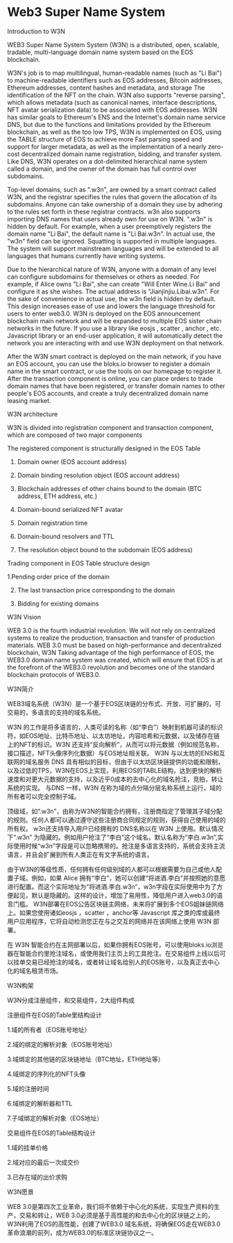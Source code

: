 # Web3 Super Name System

Introduction to W3N

WEB3 Super Name System System (W3N) is a distributed, open, scalable, tradable, multi-language domain name system based on the EOS blockchain.

W3N's job is to map multilingual, human-readable names (such as "Li Bai") to machine-readable identifiers such as EOS addresses, Bitcoin addresses, Ethereum addresses, content hashes and metadata, and storage The identification of the NFT on the chain. W3N also supports "reverse parsing", which allows metadata (such as canonical names, interface descriptions, NFT avatar serialization data) to be associated with EOS addresses. W3N has similar goals to Ethereum's ENS and the Internet's domain name service DNS, but due to the functions and limitations provided by the Ethereum blockchain, as well as the too low TPS, W3N is implemented on EOS, using the TABLE structure of EOS to achieve more Fast parsing speed and support for larger metadata, as well as the implementation of a nearly zero-cost decentralized domain name registration, bidding, and transfer system. Like DNS, W3N operates on a dot-delimited hierarchical name system called a domain, and the owner of the domain has full control over subdomains.

Top-level domains, such as ".w3n", are owned by a smart contract called W3N, and the registrar specifies the rules that govern the allocation of its subdomains. Anyone can take ownership of a domain they use by adhering to the rules set forth in these registrar contracts. w3n also supports importing DNS names that users already own for use on W3N. ".w3n" is hidden by default. For example, when a user preemptively registers the domain name "Li Bai", the default name is "Li Bai.w3n". In actual use, the "w3n" field can be ignored. Squatting is supported in multiple languages. The system will support mainstream languages and will be extended to all languages that humans currently have writing systems.

Due to the hierarchical nature of W3N, anyone with a domain of any level can configure subdomains for themselves or others as needed. For example, if Alice owns "Li Bai", she can create "Will Enter Wine.Li Bai" and configure it as she wishes. The actual address is "Jianjinjiu.Libai.w3n". For the sake of convenience in actual use, the w3n field is hidden by default. This design increases ease of use and lowers the language threshold for users to enter web3.0. W3N is deployed on the EOS announcement blockchain main network and will be expanded to multiple EOS sister chain networks in the future. If you use a library like eosjs , scatter , anchor , etc. Javascript library or an end-user application, it will automatically detect the network you are interacting with and use W3N deployment on that network.

After the W3N smart contract is deployed on the main network, if you have an EOS account, you can use the bloks.io browser to register a domain name in the smart contract, or use the tools on our homepage to register it. After the transaction component is online, you can place orders to trade domain names that have been registered, or transfer domain names to other people's EOS accounts, and create a truly decentralized domain name leasing market.

W3N architecture

W3N is divided into registration component and transaction component, which are composed of two major components

The registered component is structurally designed in the EOS Table

1. Domain owner (EOS account address)

2. Domain binding resolution object (EOS account address)

3. Blockchain addresses of other chains bound to the domain (BTC address, ETH address, etc.)

4. Domain-bound serialized NFT avatar

5. Domain registration time

6. Domain-bound resolvers and TTL

7. The resolution object bound to the subdomain (EOS address)

Trading component in EOS Table structure design

1.Pending order price of the domain

2. The last transaction price corresponding to the domain

3. Bidding for existing domains

W3N Vision

WEB 3.0 is the fourth industrial revolution. We will not rely on centralized systems to realize the production, transaction and transfer of production materials. WEB 3.0 must be based on high-performance and decentralized blockchain, W3N Taking advantage of the high performance of EOS, the WEB3.0 domain name system was created, which will ensure that EOS is at the forefront of the WEB3.0 revolution and becomes one of the standard blockchain protocols of WEB3.0.


W3N简介

WEB3域名系统（W3N）是一个基于EOS区块链的分布式、开放、可扩展的，可交易的，多语言的支持的域名系统。

W3N 的工作是将多语言的，人类可读的名称（如“李白”）映射到机器可读的标识符，如EOS地址、比特币地址、以太坊地址，内容哈希和元数据，以及储存在链上的NFT的标识。W3N 还支持“反向解析”，从而可以将元数据（例如规范名称，接口描述，NFT头像序列化数据）与EOS地址相关联。
W3N 与以太坊的ENS和互联网的域名服务 DNS 具有相似的目标，但由于以太坊区块链提供的功能和限制，以及过低的TPS，W3N在EOS上实现，利用EOS的TABLE结构，达到更快的解析速度和对更大元数据的支持，以及近乎0成本的去中心化的域名抢注，竞拍，转让系统的实现。 与DNS 一样，W3N 在称为域的点分隔分层名称系统上运行，域的所有者可以完全控制子域。

顶级域，如“.w3n”，由称为W3N的智能合约拥有，注册商指定了管理其子域分配的规则。任何人都可以通过遵守这些注册商合同规定的规则，获得自己使用的域的所有权。 w3n还支持导入用户已经拥有的 DNS名称以在 W3N 上使用。默认情况下“.w3n” 为隐藏的。例如用户抢注了“李白”这个域名，默认名称为“李白.w3n”,实际使用时候“w3n”字段是可以忽略携带的。抢注是多语言支持的，系统会支持主流语言，并且会扩展到所有人类正在有文字系统的语言。

由于W3N的等级性质，任何拥有任何级别域的人都可以根据需要为自己或他人配置子域。例如，如果 Alice 拥有“李白”，她可以创建“将进酒.李白”并按照她的意愿进行配置。而这个实际地址为“将进酒.李白.w3n”，w3n字段在实际使用中为了方便起见，默认是隐藏的。这样的设计，增加了易用性，降低用户进入web3.0的语言门槛。
W3N部署在EOS公告区块链主网络，未来将扩展到多个EOS姐妹链网络上。如果您使用诸如eosjs ，scatter ，anchor等 Javascript 库之类的库或最终用户应用程序，它将自动检测您正在与之交互的网络并在该网络上使用 W3N 部署。

在 W3N 智能合约在主网部署以后，如果你拥有EOS账号，可以使用bloks.io浏览器在智能合约里抢注域名，或使用我们主页上的工具抢注。在交易组件上线以后可以挂单交易已经抢注的域名，或者转让域名给别人的EOS账号，以及真正去中心化的域名租赁市场。

W3N构架

W3N分成注册组件，和交易组件，2大组件构成

注册组件在EOS的Table里结构设计

 1.域的所有者（EOS账号地址）

 2.域的绑定的解析对象（EOS账号地址）

 3.域绑定的其他链的区块链地址（BTC地址，ETH地址等）

 4.域绑定的序列化的NFT头像

 5.域的注册时间

 6.域绑定的解析器和TTL

 7.子域绑定的解析对象（EOS地址）


交易组件在EOS的Table结构设计

 1.域的挂单价格

 2.域对应的最后一次成交价

 3.已存在域的出价求购


W3N愿景

WEB 3.0是第四次工业革命，我们将不依赖于中心化的系统，实现生产资料的生产，交易和转让，WEB 3.0必须是基于高性能的和去中心化的区块链之上的，W3N利用了EOS的高性能，创建了WEB3.0 域名系统，将确保EOS走在WEB3.0革命浪潮的前列，成为WEB3.0的标准区块链协议之一。
